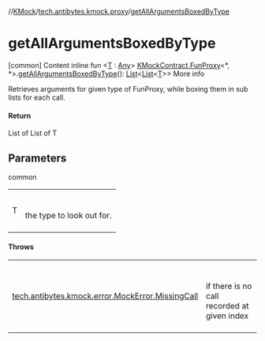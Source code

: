 //[KMock](../../index.md)/[tech.antibytes.kmock.proxy](index.md)/[getAllArgumentsBoxedByType](get-all-arguments-boxed-by-type.md)



# getAllArgumentsBoxedByType
[common]
Content
inline fun <[T](get-all-arguments-boxed-by-type.md) : [Any](https://kotlinlang.org/api/latest/jvm/stdlib/kotlin/-any/index.html)> [KMockContract.FunProxy](../tech.antibytes.kmock/-k-mock-contract/-fun-proxy/index.md)<*, *>.[getAllArgumentsBoxedByType](get-all-arguments-boxed-by-type.md)(): [List](https://kotlinlang.org/api/latest/jvm/stdlib/kotlin.collections/-list/index.html)<[List](https://kotlinlang.org/api/latest/jvm/stdlib/kotlin.collections/-list/index.html)<[T](get-all-arguments-boxed-by-type.md)>>
More info


Retrieves arguments for given type of FunProxy, while boxing them in sub lists for each call.



#### Return


List of List of T



## Parameters

common

| | |
|---|---|
| <a name="tech.antibytes.kmock.proxy//getAllArgumentsBoxedByType/tech.antibytes.kmock.KMockContract.FunProxy[*,*]#/PointingToDeclaration/"></a>T| <a name="tech.antibytes.kmock.proxy//getAllArgumentsBoxedByType/tech.antibytes.kmock.KMockContract.FunProxy[*,*]#/PointingToDeclaration/"></a><br><br>the type to look out for.<br><br>|



#### Throws

| | |
|---|---|
| <a name="tech.antibytes.kmock.proxy//getAllArgumentsBoxedByType/tech.antibytes.kmock.KMockContract.FunProxy[*,*]#/PointingToDeclaration/"></a>[tech.antibytes.kmock.error.MockError.MissingCall](../tech.antibytes.kmock.error/-mock-error/-missing-call/index.md)| <a name="tech.antibytes.kmock.proxy//getAllArgumentsBoxedByType/tech.antibytes.kmock.KMockContract.FunProxy[*,*]#/PointingToDeclaration/"></a><br><br>if there is no call recorded at given index<br><br>|
